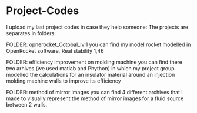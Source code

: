 # Project-Codes
I upload my last project codes in case they help someone:
The projects are separates in folders:


FOLDER: opnerocket_Cotobal_lvl1
  you can find my model rocket modelled in OpenRocket software, Real stability 1,46
  
FOLDER: efficiency improvement on molding machine
  you can find there two arhives (we used matlab and Phython) in which my project group modelled the calculations for an insulator material around an injection molding machine walls to improve its efficiency
  
FOLDER: method of mirror images
  you can find 4 different archives that I made to visually represent the method of mirror images for a fluid source between 2 walls.
